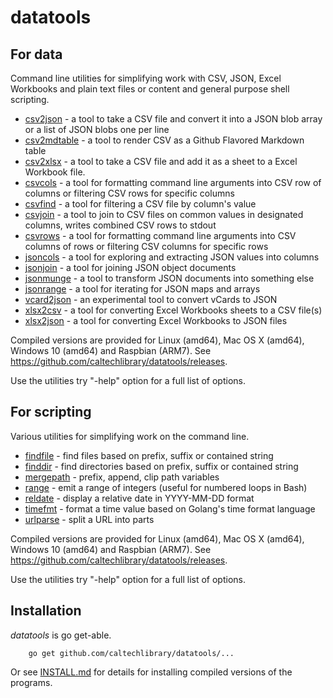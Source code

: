 
# datatools

## For data

Command line utilities for simplifying work with CSV, JSON, Excel Workbooks and plain text files or content and
general purpose shell scripting. 

+ [csv2json](docs/csv2json.html) - a tool to take a CSV file and convert it into a JSON blob array or a list of JSON blobs one per line
+ [csv2mdtable](docs/csv2mdtable.html) - a tool to render CSV as a Github Flavored Markdown table
+ [csv2xlsx](docs/csv2xlsx.html) - a tool to take a CSV file and add it as a sheet to a Excel Workbook file.
+ [csvcols](docs/csvcols.html) - a tool for formatting command line arguments into CSV row of columns or filtering CSV rows for specific columns
+ [csvfind](docs/csvfind.html) - a tool for filtering a CSV file by column's value 
+ [csvjoin](docs/csvjoin.html) - a tool to join to CSV files on common values in designated columns, writes combined CSV rows to stdout
+ [csvrows](docs/csvrows.html) - a tool for formatting command line arguments into CSV columns of rows or filtering CSV columns for specific rows
+ [jsoncols](docs/jsoncols.html) - a tool for exploring and extracting JSON values into columns
+ [jsonjoin](docs/jsonjoin.html) - a tool for joining JSON object documents
+ [jsonmunge](docs/jsonmunge.html) - a tool to transform JSON documents into something else
+ [jsonrange](docs/jsonrange.html) - a tool for iterating for JSON maps and arrays
+ [vcard2json](docs/vcard2json.html) - an experimental tool to convert vCards to JSON
+ [xlsx2csv](docs/xlsx2csv.html) - a tool for converting Excel Workbooks sheets to a CSV file(s)
+ [xlsx2json](docs/xlsx2json.html) - a tool for converting Excel Workbooks to JSON files


Compiled versions are provided for Linux (amd64), Mac OS X (amd64),
Windows 10 (amd64) and Raspbian (ARM7). See https://github.com/caltechlibrary/datatools/releases.

Use the utilities try "-help" option for a full list of options.


## For scripting

Various utilities for simplifying work on the command line. 

+ [findfile](docs/findfile.html) - find files based on prefix, suffix or contained string
+ [finddir](docs/finddir.html) - find directories based on prefix, suffix or contained string
+ [mergepath](docs/mergepath.html) - prefix, append, clip path variables
+ [range](docs/range.html) - emit a range of integers (useful for numbered loops in Bash)
+ [reldate](docs/reldate.html) - display a relative date in YYYY-MM-DD format
+ [timefmt](docs/timefmt.html) - format a time value based on Golang's time format language
+ [urlparse](docs/urlparse.html) - split a URL into parts

Compiled versions are provided for Linux (amd64), Mac OS X (amd64),
Windows 10 (amd64) and Raspbian (ARM7). See https://github.com/caltechlibrary/datatools/releases.

Use the utilities try "-help" option for a full list of options.


## Installation

_datatools_ is go get-able.

```
    go get github.com/caltechlibrary/datatools/...
```

Or see [INSTALL.md](install.html) for details for installing 
compiled versions of the programs.



